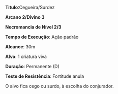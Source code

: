 **Titulo**:Cegueira/Surdez

**Arcano 2/Divino 3**

**Necromancia de Nível 2/3**

**Tempo de Execução**: Ação padrão

**Alcance**: 30m

**Alvo**: 1 criatura viva

**Duração**: Permanente (D)

**Teste de Resistência**: Fortitude anula

O alvo fica cego ou surdo, à escolha do conjurador.
